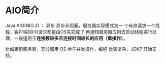 # AIO简介

Java AIO(NIO.2) ： 异步 异步非阻塞，服务器实现模式为一 个有效请求一个线程，客户端的I/O请求都是由OS先完成了 再通知服务器应用去启动线程进行处理，一般适用于**连接数较多且连接时间较长的应用（重操作）**。

比如相册服务器，充分调用 OS 参与并发操作，编程 比较复杂，JDK7 开始支持。